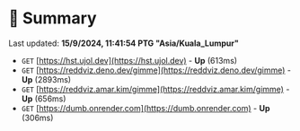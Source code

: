 # 📖 Summary
Last updated: **15/9/2024, 11:41:54 PTG "Asia/Kuala_Lumpur"**

- `GET` [https://hst.ujol.dev](https://hst.ujol.dev) - **Up** (613ms)
- `GET` [https://reddviz.deno.dev/gimme](https://reddviz.deno.dev/gimme) - **Up** (2893ms)
- `GET` [https://reddviz.amar.kim/gimme](https://reddviz.amar.kim/gimme) - **Up** (656ms)
- `GET` [https://dumb.onrender.com](https://dumb.onrender.com) - **Up** (306ms)
